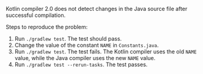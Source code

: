 Kotlin compiler 2.0 does not detect changes in the Java source file after successful compilation.

Steps to reproduce the problem:

1. Run `./gradlew test`. The test should pass.
2. Change the value of the constant `NAME` in `Constants.java`.
3. Run `./gradlew test`. The test fails. The Kotlin compiler uses the old `NAME` value, while the Java compiler uses the new `NAME` value.
4. Run `./gradlew test --rerun-tasks`. The test passes.
